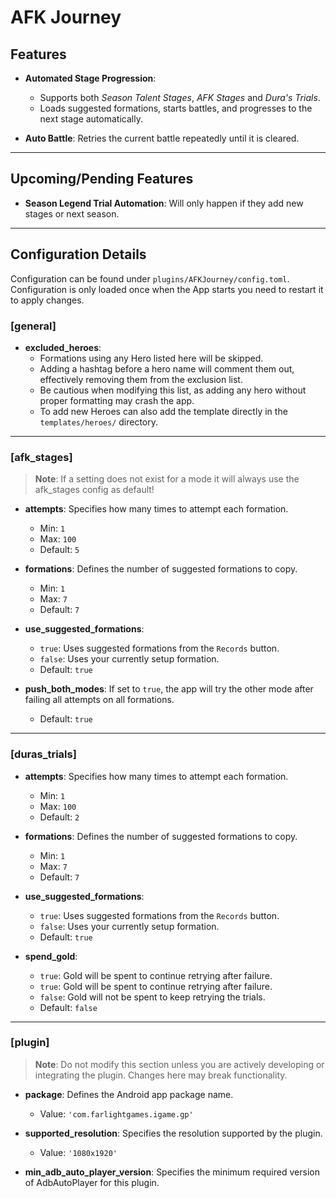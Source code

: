 # AFK Journey

## Features
- **Automated Stage Progression**: 
  - Supports both *Season Talent Stages*, *AFK Stages* and *Dura's Trials*.
  - Loads suggested formations, starts battles, and progresses to the next stage automatically.

- **Auto Battle**: Retries the current battle repeatedly until it is cleared.

---

## Upcoming/Pending Features
- **Season Legend Trial Automation**: Will only happen if they add new stages or next season.

---

## Configuration Details

Configuration can be found under `plugins/AFKJourney/config.toml`.  
Configuration is only loaded once when the App starts you need to restart it to apply changes.

### [general]

- **excluded_heroes**:  
  - Formations using any Hero listed here will be skipped.
  - Adding a hashtag before a hero name will comment them out, effectively removing them from the exclusion list. 
  - Be cautious when modifying this list, as adding any hero without proper formatting may crash the app.
  - To add new Heroes can also add the template directly in the `templates/heroes/` directory.

---

### [afk_stages]
> **Note**: If a setting does not exist for a mode it will always use the afk_stages config as default!

- **attempts**: Specifies how many times to attempt each formation.
  - Min: `1`
  - Max: `100`
  - Default: `5`

- **formations**: Defines the number of suggested formations to copy.
  - Min: `1`
  - Max: `7`
  - Default: `7`

- **use_suggested_formations**: 
  - `true`: Uses suggested formations from the `Records` button.
  - `false`: Uses your currently setup formation.
  - Default: `true`

- **push_both_modes**: If set to `true`, the app will try the other mode after failing all attempts on all formations.
  - Default: `true`

---

### [duras_trials]

- **attempts**: Specifies how many times to attempt each formation.
  - Min: `1`
  - Max: `100`
  - Default: `2`

- **formations**: Defines the number of suggested formations to copy.
  - Min: `1`
  - Max: `7`
  - Default: `7`

- **use_suggested_formations**: 
  - `true`: Uses suggested formations from the `Records` button.
  - `false`: Uses your currently setup formation.
  - Default: `true`

- **spend_gold**: 
  - `true`: Gold will be spent to continue retrying after failure.
  - `true`: Gold will be spent to continue retrying after failure.
  - `false`: Gold will not be spent to keep retrying the trials.
  - Default: `false`

---

### [plugin]

> **Note**: Do not modify this section unless you are actively developing or integrating the plugin. Changes here may break functionality.

- **package**: Defines the Android app package name.
  - Value: `'com.farlightgames.igame.gp'`

- **supported_resolution**: Specifies the resolution supported by the plugin.
  - Value: `'1080x1920'`

- **min_adb_auto_player_version**: Specifies the minimum required version of AdbAutoPlayer for this plugin.
